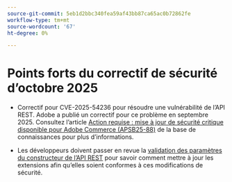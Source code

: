 ```yaml
---
source-git-commit: 5eb1d2bbc340fea59af43bb87ca65ac0b72862fe
workflow-type: tm+mt
source-wordcount: '67'
ht-degree: 0%

---
```

# Points forts du correctif de sécurité d’octobre 2025

* Correctif pour CVE-2025-54236 pour résoudre une vulnérabilité de l’API REST. Adobe a publié un correctif pour ce problème en septembre 2025. Consultez l’article [Action requise : mise à jour de sécurité critique disponible pour Adobe Commerce (APSB25-88)](https://experienceleague.adobe.com/fr/docs/experience-cloud-kcs/kbarticles/ka-27397) de la base de connaissances pour plus d’informations.<!-- AC-15379 -->

* Les développeurs doivent passer en revue la [validation des paramètres du constructeur de l’API REST](https://developer.adobe.com/commerce/php/development/components/web-api/services/#rest-api-constructor-parameter-validation) pour savoir comment mettre à jour les extensions afin qu’elles soient conformes à ces modifications de sécurité.




